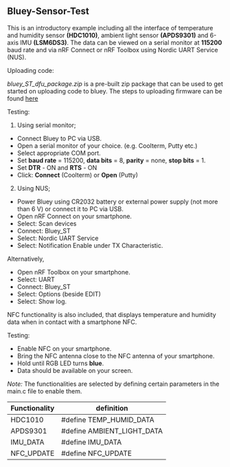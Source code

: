 ## Bluey-Sensor-Test

This is an introductory example including all the interface of temperature and humidity sensor **(HDC1010)**, ambient light sensor **(APDS9301)** and 6-axis IMU **(LSM6DS3)**. The data can be viewed on a serial monitor at **115200** baud rate and via nRF Connect or nRF Toolbox using Nordic UART Service (NUS).


Uploading code:

*bluey_ST_dfu_package.zip* is a pre-built zip package that can be used to get started on uploading code to bluey. The steps to uploading firmware can be found [here](../../ota-prog.md)


Testing:

1. Using serial monitor;

  * Connect Bluey to PC via USB.
  * Open a serial monitor of your choice. (e.g. Coolterm, Putty etc.)
  * Select appropriate COM port.
  * Set __baud rate__ = 115200, __data bits__ = 8, __parity__ = none, __stop bits__ = 1.
  * Set __DTR__ - ON and __RTS__ - ON
  * Click: **Connect** (Coolterm) or **Open** (Putty)

2. Using NUS;

  * Power Bluey using CR2032 battery or external power supply (not more than 6 V) or connect it to PC via USB.
  * Open nRF Connect on your smartphone.
  * Select: Scan devices
  * Connect: Bluey_ST
  * Select: Nordic UART Service
  * Select: Notification Enable under TX Characteristic.

Alternatively,

  * Open nRF Toolbox on your smartphone.
  * Select: UART
  * Connect: Bluey_ST
  * Select: Options (beside EDIT)
  * Select: Show log.

NFC functionality is also included, that displays temperature and humidity data when in contact with a smartphone NFC.

Testing:

  * Enable NFC on your smartphone.
  * Bring the NFC antenna close to the NFC antenna of your smartphone.
  * Hold until RGB LED turns **blue**.
  * Data should be available on your screen.

*Note:* The functionalities are selected by defining certain parameters in the main.c file to enable them.

|Functionality   |         definition|
|--------------- | ------------------
|HDC1010         |         #define TEMP_HUMID_DATA|
|APDS9301        |         #define AMBIENT_LIGHT_DATA|
|IMU_DATA        |         #define IMU_DATA|
|NFC_UPDATE      |         #define NFC_UPDATE|
